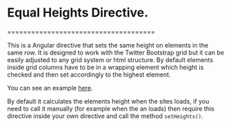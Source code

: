 # Equal Heights Directive.
=====================================

This is a Angular directive that sets the same height on elements in the same row. It is designed to work with the Twitter Bootstrap grid but it can be easily adjusted to any grid system or html structure. By default elements inside grid columns have to be in a wrapping element which height is checked and then set accordingly to the highest element.

You can see an example [here](http://codepen.io/Emnalyeriar/pen/gbZqjz).

By default it calculates the elements height when the sites loads, if you need to call it manually (for example when the an loads) then require this directive inside your own directive and call the method `setHeights()`.

